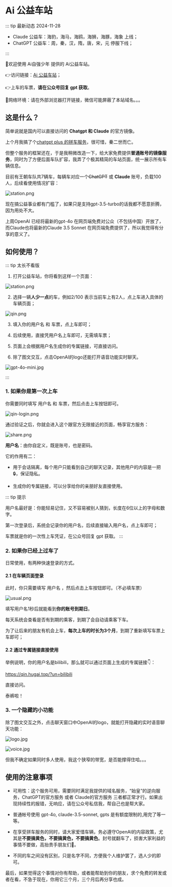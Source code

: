 # Ai 公益车站
::: tip 最新动态 2024-11-28

- Claude 公益车：海豹，海马，海鸥，海狮，海豚，海象 上线；
- ChatGPT 公益车：周，秦，汉，隋，唐，宋，元 停服下线；

:::

🎉欢迎使用 Ai自强少年 提供的 Ai公益车站。

👉访问链接：[Ai 公益车站](https://station.hugai.top)；

👉上车的车票，**请在公众号回复 gpt 获取**。

🚦网络环境：请在外部浏览器打开链接，微信可能屏蔽了本站域名。。。

## 这是什么？

简单说就是国内可以直接访问的 **Chatgpt 和 Claude** 的官方镜像。

上个月我搞了个[chatgpt plus 的拼车服务](/productivity/plus.md)，很可惜，秦二世而亡。

但整个服务的框架还在，于是我稍微改造一下，给大家免费提供**普通账号的镜像服务**，同时为了方便后面车队扩容，我弄了个极其精简的车站页面，统一展示所有车辆信息。

目前有王朝车队共7辆车，每辆车对应一个~~ChatGPT~~ 或 **Claude** 账号，负载100人，后续看使用情况扩容：

![station.png](station/station.png)

现在搞公益事业都有门槛了，如果只是支持gpt-3.5-turbo的话我都不愿意折腾，因为用处不大。

上周OpenAI 已经将最新的gpt-4o 在网页端免费对公众（不包括中国）开放了，而Claude也将最新的Claude 3.5 Sonnet 在网页端免费提供了，所以我觉得有分享的意义了。

## 如何使用？

::: tip 太长不看版

1. 打开公益车站，你将看到这样一个页面：

![station.png](station/station.png)

2. 选择一辆**人少一点**的车，例如2/100 表示当前车上有2人，点上车进入具体的车辆页面；

![qin.png](station/qin.png)

3. 填入你的用户名 和 车票，点上车即可；

4. 后续使用，直接凭用户名上车即可，无需填车票；

5. 页面上会根据用户名生成你的专属链接，可直接访问。

6. 除了图文交互，点击OpenAI的logo还能打开语音功能实时聊天。

![gpt-4o-mini.jpg](station/gpt-4o-mini.jpg)

:::

### 1. 如果你是第一次上车

你需要同时填写 用户名 和 车票，然后点击上车按钮即可。

![qin-login.png](station/qin-login.png)

通过验证之后，你就会进入这个跟官方无限接近的页面，畅享官方服务：

![share.png](station/share.png)


**用户名**：由你自定义，既是账号，也是密码。

它的作用有二：

- 用于会话隔离，每个用户只能看到自己的聊天记录，其他用户的内容是一把🔒，保证隐私。

- 生成你的专属链接，可以分享给你的亲朋好友直接使用。

::: tip 提示

用户名最好是：你能轻易记住，又不容易被别人猜到，长度在6位以上的字母和数字。

第一次登录后，系统会记录你的用户名，后续直接输入用户名，点上车即可；

车票就是你的一次性上车凭证，在公众号回复 gpt 获取。
:::


### 2. 如果你已经上过车了

日常使用，有两种快速登录的方式。

#### 2.1 在车辆页面登录

此时，你只需要填写 用户名 ，然后点击上车按钮即可。（不必填车票）

![usual.png](station/usual.png)

填写用户名1秒后就能看到**你的账号到期日**。

每天系统会查看是否有到期的乘客，到期了会自动请乘客下车。

为了让后来的朋友有机会上车，**每次上车的时长为3个月**，到期了重新填写车票上车即可；

#### 2.2 通过专属链接直接使用

举例说明，你的用户名是bilibili，那么就可以通过页面上生成的专属链接👇：

https://qin.hugai.top/?un=bilibili

直接访问。

泰裤啦！

### 3. 一个隐藏的小功能

除了图文交互之外，点击聊天窗口中OpenAI的logo，就能打开隐藏的实时语音聊天功能：

![logo.jpg](station/logo.jpg)

![voice.jpg](station/voice.jpg)

但我不确定如果同时多人使用，我这个狭窄的带宽，是否能撑得住哈。。。


## 使用的注意事项

- 可用性：这个服务可用，需要同时满足我提供的域名服务，“始皇”的逆向服务，ChatGPT的官方服务 或者 Claude的官方服务 三者都正常才行。如果出现持续性的报错，无响应，请在公众号私信我，帮自己也是帮大家。

- 普通帐号使用 gpt-4o, claude-3.5-sonnet, gpts 是有额度限制的,用完了等一等。

- 在享受拼车服务的同时，请大家爱惜车辆，务必遵守OpenAI的内容政策，尤其是**不要搞黄色，不要搞黄色，不要搞黄色**。封号就翻车了，损害大家利益的事情不要做，高抬贵手朋友们🤷。

- 不同的车之间没有区别，只是名字不同，方便我个人维护罢了，选人少的即可。

最后，如果觉得这个事情对你有帮助，或者能帮助到你的朋友，求个免费的转发或者在看，不急于现在，你用它三个月，三个月后再分享也成。